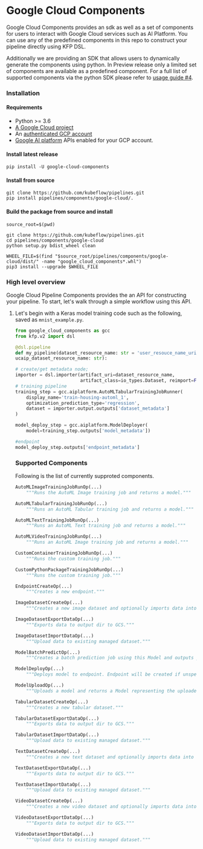 # Google Cloud Components

Google Cloud Components provides an sdk as well as a set of components for users
to interact with Google Cloud services such as AI Platform. You can use any of
the predefined components in this repo to construct your pipeline directly using
KFP DSL.

Additionally we are providing an SDK that allows users to dynamically generate
the components using python. In Preview release only a limited set of components
are available as a predefined component. For a full list of supported components
via the python SDK please refer to [usage guide #4](#usage-guide).

### Installation

#### Requirements

-   Python >= 3.6
-   [A Google Cloud project](https://cloud.google.com/ai-platform/docs/getting-started-keras#set_up_your_project)
-   An
    [authenticated GCP account](https://cloud.google.com/ai-platform/docs/getting-started-keras#authenticate_your_gcp_account)
-   [Google AI platform](https://cloud.google.com/ai-platform/) APIs enabled for
    your GCP account.

#### Install latest release

```shell
pip install -U google-cloud-components
```

#### Install from source

```shell
git clone https://github.com/kubeflow/pipelines.git
pip install pipelines/components/google-cloud/.
```

#### Build the package from source and install

```shell
source_root=$(pwd)

git clone https://github.com/kubeflow/pipelines.git
cd pipelines/components/google-cloud
python setup.py bdist_wheel clean

WHEEL_FILE=$(find "$source_root/pipelines/components/google-cloud/dist/" -name "google_cloud_components*.whl")
pip3 install --upgrade $WHEEL_FILE
```

### High level overview

Google Cloud Pipeline Components provides the an API for constructing your pipeline. To
start, let's walk through a simple workflow using this API.

1.  Let's begin with a Keras model training code such as the following, saved as
    `mnist_example.py`.

    ```python
    from google_cloud_components as gcc
    from kfp.v2 import dsl

    @dsl.pipeline
    def my_pipeline(dataset_resource_name: str = 'user_resouce_name_uri')
    ucaip_dataset_resource_name: str):

    # create/get metadata node;
    importer = dsl.importer(artifact_uri=dataset_resource_name,
                            artifact_class=io_types.Dataset, reimport=False)
    # training pipeline
    training_step = gcc.aiplatform.AutoMLTabularTrainingJobRunner(
        display_name='train-housing-automl_1',
        optimization_prediction_type='regression',
        dataset = importer.output.outputs['dataset_metadata']
    )

    model_deploy_step = gcc.aiplatform.ModelDeployer(
        model=training_step.outputs['model_metadata'])

    #endpoint
    model_deploy_step.outputs['endpoint_metadata']
    ```


    ### Supported Components 
    Following is the list of currently supproted components. 

    ```python
    AutoMLImageTrainingJobRunOp(...)
        """Runs the AutoML Image training job and returns a model."""

    AutoMLTabularTrainingJobRunOp(...)
        """Runs an AutoML Tabular training job and returns a model."""

    AutoMLTextTrainingJobRunOp(...)
        """Runs an AutoML Text training job and returns a model."""

    AutoMLVideoTrainingJobRunOp(...)
        """Runs an AutoML Image training job and returns a model."""

    CustomContainerTrainingJobRunOp(...)
        """Runs the custom training job."""

    CustomPythonPackageTrainingJobRunOp(...)
        """Runs the custom training job."""

    EndpointCreateOp(...)
        """Creates a new endpoint."""

    ImageDatasetCreateOp(...)
        """Creates a new image dataset and optionally imports data into dataset when"""

    ImageDatasetExportDataOp(...)
        """Exports data to output dir to GCS."""

    ImageDatasetImportDataOp(...)
        """Upload data to existing managed dataset."""

    ModelBatchPredictOp(...)
        """Creates a batch prediction job using this Model and outputs prediction"""

    ModelDeployOp(...)
        """Deploys model to endpoint. Endpoint will be created if unspecified."""

    ModelUploadOp(...)
        """Uploads a model and returns a Model representing the uploaded Model resource."""

    TabularDatasetCreateOp(...)
        """Creates a new tabular dataset."""

    TabularDatasetExportDataOp(...)
        """Exports data to output dir to GCS."""

    TabularDatasetImportDataOp(...)
        """Upload data to existing managed dataset."""

    TextDatasetCreateOp(...)
        """Creates a new text dataset and optionally imports data into dataset when"""

    TextDatasetExportDataOp(...)
        """Exports data to output dir to GCS."""

    TextDatasetImportDataOp(...)
        """Upload data to existing managed dataset."""

    VideoDatasetCreateOp(...)
        """Creates a new video dataset and optionally imports data into dataset when"""

    VideoDatasetExportDataOp(...)
        """Exports data to output dir to GCS."""

    VideoDatasetImportDataOp(...)
        """Upload data to existing managed dataset."""
    ```
